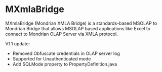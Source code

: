 MXmlaBridge
========

MXmlaBridge (Mondrian XMLA Bridge) is a standards-based MSOLAP to Mondrian Bridge that allows MSOLAP based applications like Excel to connect to Mondrian OLAP Server via XMLA protocol. 


V1.1 update:
* Removed Obfuscate credentials in OLAP server log 
* Supported for Unauthenticated mode 
* Add SQLMode property to PropertyDefinition.java

